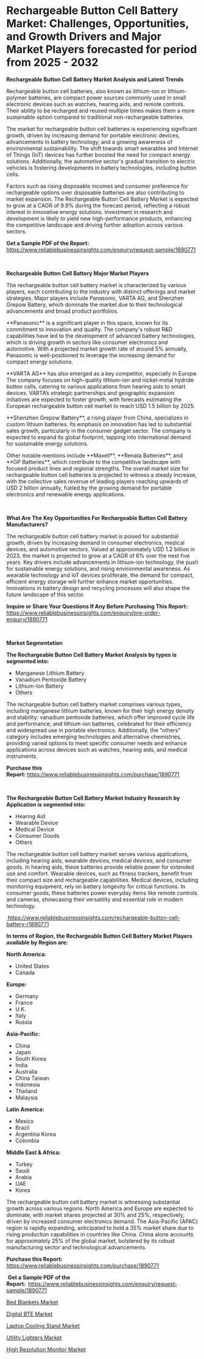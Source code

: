 <p><h1>Rechargeable Button Cell Battery Market: Challenges, Opportunities, and Growth Drivers and Major Market Players forecasted for period from 2025 - 2032</h1></p><p><strong>Rechargeable Button Cell Battery Market Analysis and Latest Trends</strong></p>
<p><p>Rechargeable button cell batteries, also known as lithium-ion or lithium-polymer batteries, are compact power sources commonly used in small electronic devices such as watches, hearing aids, and remote controls. Their ability to be recharged and reused multiple times makes them a more sustainable option compared to traditional non-rechargeable batteries.</p><p>The market for rechargeable button cell batteries is experiencing significant growth, driven by increasing demand for portable electronic devices, advancements in battery technology, and a growing awareness of environmental sustainability. The shift towards smart wearables and Internet of Things (IoT) devices has further boosted the need for compact energy solutions. Additionally, the automotive sector's gradual transition to electric vehicles is fostering developments in battery technologies, including button cells.</p><p>Factors such as rising disposable incomes and consumer preference for rechargeable options over disposable batteries are also contributing to market expansion. The Rechargeable Button Cell Battery Market is expected to grow at a CAGR of 9.9% during the forecast period, reflecting a robust interest in innovative energy solutions. Investment in research and development is likely to yield new high-performance products, enhancing the competitive landscape and driving further adoption across various sectors.</p></p>
<p><strong>Get a Sample PDF of the Report:&nbsp;</strong> <a href="https://www.reliablebusinessinsights.com/enquiry/request-sample/1890771?utm_campaign=57&utm_medium=2&utm_source=Github&utm_content=ia&utm_term=09022025&utm_id=rechargeable-button-cell-battery">https://www.reliablebusinessinsights.com/enquiry/request-sample/1890771</a></p>
<p>&nbsp;</p>
<p><strong>Rechargeable Button Cell Battery Major Market Players</strong></p>
<p><p>The rechargeable button cell battery market is characterized by various players, each contributing to the industry with distinct offerings and market strategies. Major players include Panasonic, VARTA AG, and Shenzhen Grepow Battery, which dominate the market due to their technological advancements and broad product portfolios.</p><p>**Panasonic** is a significant player in this space, known for its commitment to innovation and quality. The company's robust R&D capabilities have led to the development of advanced battery technologies, which is driving growth in sectors like consumer electronics and automotive. With a projected market growth rate of around 5% annually, Panasonic is well-positioned to leverage the increasing demand for compact energy solutions. </p><p>**VARTA AG** has also emerged as a key competitor, especially in Europe. The company focuses on high-quality lithium-ion and nickel-metal hydride button cells, catering to various applications from hearing aids to smart devices. VARTA’s strategic partnerships and geographic expansion initiatives are expected to foster growth, with forecasts estimating the European rechargeable button cell market to reach USD 1.5 billion by 2025.</p><p>**Shenzhen Grepow Battery**, a rising player from China, specializes in custom lithium batteries. Its emphasis on innovation has led to substantial sales growth, particularly in the consumer gadget sector. The company is expected to expand its global footprint, tapping into international demand for sustainable energy solutions.</p><p>Other notable mentions include **Maxell**, **Renata Batteries**, and **GP Batteries**, which contribute to the competitive landscape with focused product lines and regional strengths. The overall market size for rechargeable button cell batteries is projected to witness a steady increase, with the collective sales revenue of leading players reaching upwards of USD 2 billion annually, fueled by the growing demand for portable electronics and renewable energy applications.</p></p>
<p>&nbsp;</p>
<p><strong>What Are The Key Opportunities For Rechargeable Button Cell Battery Manufacturers?</strong></p>
<p><p>The rechargeable button cell battery market is poised for substantial growth, driven by increasing demand in consumer electronics, medical devices, and automotive sectors. Valued at approximately USD 1.2 billion in 2023, the market is projected to grow at a CAGR of 6% over the next five years. Key drivers include advancements in lithium-ion technology, the push for sustainable energy solutions, and rising environmental awareness. As wearable technology and IoT devices proliferate, the demand for compact, efficient energy storage will further enhance market opportunities. Innovations in battery design and recycling processes will also shape the future landscape of this sector.</p></p>
<p><strong>Inquire or Share Your Questions If Any Before Purchasing This Report:</strong> <a href="https://www.reliablebusinessinsights.com/enquiry/pre-order-enquiry/1890771?utm_campaign=57&utm_medium=2&utm_source=Github&utm_content=ia&utm_term=09022025&utm_id=rechargeable-button-cell-battery">https://www.reliablebusinessinsights.com/enquiry/pre-order-enquiry/1890771</a></p>
<p>&nbsp;</p>
<p><strong>Market Segmentation</strong></p>
<p><strong>The Rechargeable Button Cell Battery Market Analysis by types is segmented into:</strong></p>
<p><ul><li>Manganese Lithium Battery</li><li>Vanadium Pentoxide Battery</li><li>Lithium-Ion Battery</li><li>Others</li></ul></p>
<p><p>The rechargeable button cell battery market comprises various types, including manganese lithium batteries, known for their high energy density and stability; vanadium pentoxide batteries, which offer improved cycle life and performance; and lithium-ion batteries, celebrated for their efficiency and widespread use in portable electronics. Additionally, the "others" category includes emerging technologies and alternative chemistries, providing varied options to meet specific consumer needs and enhance applications across devices such as watches, hearing aids, and medical instruments.</p></p>
<p><strong>Purchase this Report:&nbsp;</strong><a href="https://www.reliablebusinessinsights.com/purchase/1890771?utm_campaign=57&utm_medium=2&utm_source=Github&utm_content=ia&utm_term=09022025&utm_id=rechargeable-button-cell-battery">https://www.reliablebusinessinsights.com/purchase/1890771</a></p>
<p>&nbsp;</p>
<p><strong>The Rechargeable Button Cell Battery Market Industry Research by Application is segmented into:</strong></p>
<p><ul><li>Hearing Aid</li><li>Wearable Device</li><li>Medical Device</li><li>Consumer Goods</li><li>Others</li></ul></p>
<p><p>The rechargeable button cell battery market serves various applications, including hearing aids, wearable devices, medical devices, and consumer goods. In hearing aids, these batteries provide reliable power for extended use and comfort. Wearable devices, such as fitness trackers, benefit from their compact size and rechargeable capabilities. Medical devices, including monitoring equipment, rely on battery longevity for critical functions. In consumer goods, these batteries power everyday items like remote controls and cameras, showcasing their versatility and essential role in modern technology.</p></p>
<p><a href="https://www.reliablebusinessinsights.com/rechargeable-button-cell-battery-r1890771?utm_campaign=57&utm_medium=2&utm_source=Github&utm_content=ia&utm_term=09022025&utm_id=rechargeable-button-cell-battery">&nbsp;https://www.reliablebusinessinsights.com/rechargeable-button-cell-battery-r1890771</a></p>
<p><strong>In terms of Region, the Rechargeable Button Cell Battery Market Players available by Region are:</strong></p>
<p>
    <p> <strong> North America: </strong>
        <ul>
            <li>United States</li>
            <li>Canada</li>
        </ul>
        </p> 
    <p> <strong> Europe: </strong>
        <ul>
            <li>Germany</li>
            <li>France</li>
            <li>U.K.</li>
            <li>Italy</li>
            <li>Russia</li>
        </ul>
        </p> 
    <p> <strong> Asia-Pacific: </strong>
        <ul>
            <li>China</li>
            <li>Japan</li>
            <li>South Korea</li>
            <li>India</li>
            <li>Australia</li>
            <li>China Taiwan</li>
            <li>Indonesia</li>
            <li>Thailand</li>
            <li>Malaysia</li>
        </ul>
        </p> 
    <p> <strong> Latin America: </strong>
        <ul>
            <li>Mexico</li>
            <li>Brazil</li>
            <li>Argentina Korea</li>
            <li>Colombia</li>
        </ul>
        </p> 
    <p> <strong> Middle East & Africa: </strong>
        <ul>
            <li>Turkey</li>
            <li>Saudi</li>
            <li>Arabia</li>
            <li>UAE</li>
            <li>Korea</li>
        </ul>
    </p>
    </p>
<p><p>The rechargeable button cell battery market is witnessing substantial growth across various regions. North America and Europe are expected to dominate, with market shares projected at 30% and 25%, respectively, driven by increased consumer electronics demand. The Asia-Pacific (APAC) region is rapidly expanding, anticipated to hold a 35% market share due to rising production capabilities in countries like China. China alone accounts for approximately 25% of the global market, bolstered by its robust manufacturing sector and technological advancements.</p></p>
<p><strong>Purchase this Report: </strong><a href="https://www.reliablebusinessinsights.com/purchase/1890771?utm_campaign=57&utm_medium=2&utm_source=Github&utm_content=ia&utm_term=09022025&utm_id=rechargeable-button-cell-battery">https://www.reliablebusinessinsights.com/purchase/1890771</a></p>
<p>&nbsp;<strong>Get a Sample PDF of the Report:&nbsp;&nbsp;</strong><a href="https://www.reliablebusinessinsights.com/enquiry/request-sample/1890771?utm_campaign=57&utm_medium=2&utm_source=Github&utm_content=ia&utm_term=09022025&utm_id=rechargeable-button-cell-battery">https://www.reliablebusinessinsights.com/enquiry/request-sample/1890771</a></p>
<p><strong></strong></p>
<p><p><a href="https://github.com/sapsaidamary/Market-Research-Report-List-1/blob/main/bed-blankets-market.md?utm_campaign=57&utm_medium=2&utm_source=Github&utm_content=ia&utm_term=09022025&utm_id=rechargeable-button-cell-battery">Bed Blankets Market</a></p><p><a href="https://github.com/jandedaboy1/Market-Research-Report-List-1/blob/main/digital-bte-market.md?utm_campaign=57&utm_medium=2&utm_source=Github&utm_content=ia&utm_term=09022025&utm_id=rechargeable-button-cell-battery">Digital BTE Market</a></p><p><a href="https://github.com/akermigarib/Market-Research-Report-List-1/blob/main/laptop-cooling-stand-market.md?utm_campaign=57&utm_medium=2&utm_source=Github&utm_content=ia&utm_term=09022025&utm_id=rechargeable-button-cell-battery">Laptop Cooling Stand Market</a></p><p><a href="https://github.com/vilehoaguy/Market-Research-Report-List-1/blob/main/utility-lighters-market.md?utm_campaign=57&utm_medium=2&utm_source=Github&utm_content=ia&utm_term=09022025&utm_id=rechargeable-button-cell-battery">Utility Lighters Market</a></p><p><a href="https://github.com/djarixneoza/Market-Research-Report-List-1/blob/main/high-resolution-monitor-market.md?utm_campaign=57&utm_medium=2&utm_source=Github&utm_content=ia&utm_term=09022025&utm_id=rechargeable-button-cell-battery">High Resolution Monitor Market</a></p></p>
